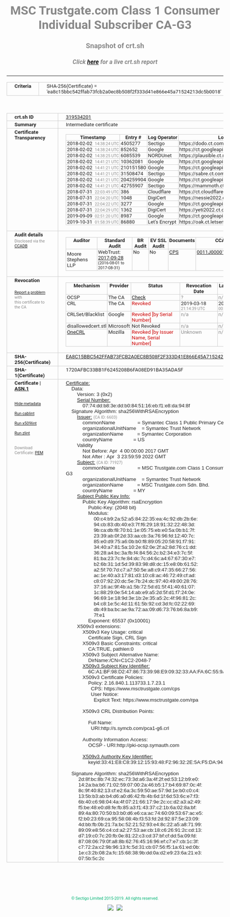 # MSC Trustgate.com Class 1 Consumer Individual Subscriber CA-G3
### Snapshot of crt.sh
##### Click [here](https://crt.sh/?q=EA8C15BBC542FFAB73FCB2A0EC8B508F2F333D41E866E45A71524213DC5B0018) for a live crt.sh report

---
<!DOCTYPE HTML PUBLIC "-//W3C//DTD HTML 4.0 Transitional//EN">
<HTML>
<HEAD>
  <META http-equiv="Content-Type" content="text/html; charset=UTF-8">
  <TITLE>crt.sh | ea8c15bbc542ffab73fcb2a0ec8b508f2f333d41e866e45a71524213dc5b0018</TITLE>
  <META name="description" content="Free CT Log Certificate Search Tool from Sectigo (formerly Comodo CA)">
  <META name="keywords" content="crt.sh, CT, Certificate Transparency, Certificate Search, SSL Certificate, Sectigo, Comodo CA">
  <LINK href="//fonts.googleapis.com/css?family=Roboto+Mono|Roboto:400,400i,700,700i" rel="stylesheet">
  <STYLE type="text/css">
    a {
      white-space: nowrap;
    }
    body {
      color: #888888;
      font: 12pt Roboto, sans-serif;
      padding-top: 10px;
      text-align: center
    }
    form {
      margin: 0px
    }
    span {
      border-radius: 10px
    }
    span.heading {
      color: #888888;
      font: 12pt Roboto, sans-serif
    }
    span.title {
      background-color: #00B373;
      color: #FFFFFF;
      font: bold 18pt Roboto, sans-serif;
      padding: 0px 5px
    }
    span.text {
      color: #888888;
      font: 10pt Roboto, sans-serif
    }
    span.whiteongrey {
      background-color: #D9D9D6;
      color: #FFFFFF;
      font: bold 18pt Roboto, sans-serif;
      padding: 0px 5px
    }
    table {
      border-collapse: collapse;
      color: #222222;
      font: 10pt Roboto, sans-serif;
      margin-left: auto;
      margin-right: auto
    }
    table.options {
      border: none;
      margin-left: 10px
    }
    td, th {
      border: 1px solid #CCCCCC;
      padding: 0px 2px;
      text-align: left;
      vertical-align: top
    }
    td.outer, th.outer {
      border: 1px solid #CCCCCC;
      padding: 2px 20px;
      text-align: left
    }
    th.heading {
      color: #888888;
      font: bold italic 12pt Roboto, sans-serif;
      padding: 20px 0px 0px;
      text-align: center
    }
    th.options, td.options {
      border: none;
      vertical-align: middle
    }
    td.text {
      font: 10pt "Roboto Mono", sans-serif;
      padding: 2px 20px
    }
    td.heading {
      border: none;
      color: #888888;
      font: 12pt Roboto, sans-serif;
      padding-top: 20px;
      text-align: center
    }
    table.lint td, th {
      text-align: center
    }
    .button {
      background-color: #00B373;
      border-radius: 10px;
      color: #FFFFFF;
      font: bold 13pt Roboto, sans-serif
    }
    .copyright {
      font: 8pt Roboto, sans-serif;
      color: #00B373
    }
    .input {
      border: 1px solid #888888;
      font-weight: bold;
      text-align: center
    }
    .small {
      font: 8pt Roboto, sans-serif;
      color: #888888
    }
    .error {
      background-color: #FFDFDF;
      color: #CC0000;
      font-weight: bold
    }
    .fatal {
      background-color: #0000AA;
      color: #FFFFFF;
      font-weight: bold
    }
    .notice {
      background-color: #FFFFDF;
      color: #606000
    }
    .warning {
      background-color: #FFEFDF;
      color: #DF6000
    }
  </STYLE>
</HEAD>
<BODY>

<TABLE>
  <TR>
    <TH class="outer">Criteria</TH>
    <TD class="outer">SHA-256(Certificate) = 'ea8c15bbc542ffab73fcb2a0ec8b508f2f333d41e866e45a71524213dc5b0018'</TD>
  </TR>
</TABLE>
<BR>
<TABLE>
  <TR>
    <TH class="outer">crt.sh ID</TH>
    <TD class="outer"><A href="?id=319534201">319534201</A></TD>
  </TR>
  <TR>
    <TH class="outer">Summary</TH>
    <TD class="outer">Intermediate certificate</TD>
  </TR>
  <TR>
    <TH class="outer">Certificate<BR>Transparency</TH>
    <TD class="outer">
<TABLE class="options" style="margin-left:0px">
  <TR>
    <TH>Timestamp</TH>
    <TH>Entry #</TH>
    <TH>Log Operator</TH>
    <TH>Log URL</TH>
  </TR>
  <TR>
    <TD>2018-02-02&nbsp; <FONT class="small">14:38:24 UTC</FONT></TD>
    <TD>4505277</TD>
    <TD>Sectigo</TD>
    <TD>https://dodo.ct.comodo.com</TD>
  </TR>
  <TR>
    <TD>2018-02-02&nbsp; <FONT class="small">14:38:24 UTC</FONT></TD>
    <TD>852652</TD>
    <TD>Google</TD>
    <TD>https://ct.googleapis.com/submariner</TD>
  </TR>
  <TR>
    <TD>2018-02-02&nbsp; <FONT class="small">14:38:25 UTC</FONT></TD>
    <TD>6085539</TD>
    <TD>NORDUnet</TD>
    <TD>https://plausible.ct.nordu.net</TD>
  </TR>
  <TR>
    <TD>2018-02-02&nbsp; <FONT class="small">14:41:21 UTC</FONT></TD>
    <TD>10362081</TD>
    <TD>Google</TD>
    <TD>https://ct.googleapis.com/skydiver</TD>
  </TR>
  <TR>
    <TD>2018-02-02&nbsp; <FONT class="small">14:41:21 UTC</FONT></TD>
    <TD>210151580</TD>
    <TD>Google</TD>
    <TD>https://ct.googleapis.com/pilot</TD>
  </TR>
  <TR>
    <TD>2018-02-02&nbsp; <FONT class="small">14:41:21 UTC</FONT></TD>
    <TD>31508474</TD>
    <TD>Sectigo</TD>
    <TD>https://sabre.ct.comodo.com</TD>
  </TR>
  <TR>
    <TD>2018-02-02&nbsp; <FONT class="small">14:41:21 UTC</FONT></TD>
    <TD>204259904</TD>
    <TD>Google</TD>
    <TD>https://ct.googleapis.com/rocketeer</TD>
  </TR>
  <TR>
    <TD>2018-02-02&nbsp; <FONT class="small">14:41:21 UTC</FONT></TD>
    <TD>42755907</TD>
    <TD>Sectigo</TD>
    <TD>https://mammoth.ct.comodo.com</TD>
  </TR>
  <TR>
    <TD>2018-07-31&nbsp; <FONT class="small">22:03:49 UTC</FONT></TD>
    <TD>386</TD>
    <TD>Cloudflare</TD>
    <TD>https://ct.cloudflare.com/logs/nimbus2022</TD>
  </TR>
  <TR>
    <TD>2018-07-31&nbsp; <FONT class="small">22:04:20 UTC</FONT></TD>
    <TD>1048</TD>
    <TD>DigiCert</TD>
    <TD>https://nessie2022.ct.digicert.com/log</TD>
  </TR>
  <TR>
    <TD>2018-07-31&nbsp; <FONT class="small">22:04:22 UTC</FONT></TD>
    <TD>3277</TD>
    <TD>Google</TD>
    <TD>https://ct.googleapis.com/logs/xenon2022</TD>
  </TR>
  <TR>
    <TD>2018-07-31&nbsp; <FONT class="small">22:04:29 UTC</FONT></TD>
    <TD>1362</TD>
    <TD>DigiCert</TD>
    <TD>https://yeti2022.ct.digicert.com/log</TD>
  </TR>
  <TR>
    <TD>2019-09-09&nbsp; <FONT class="small">02:51:20 UTC</FONT></TD>
    <TD>8987</TD>
    <TD>Google</TD>
    <TD>https://ct.googleapis.com/logs/argon2022</TD>
  </TR>
  <TR>
    <TD>2019-10-31&nbsp; <FONT class="small">01:58:39 UTC</FONT></TD>
    <TD>86880</TD>
    <TD>Let's Encrypt</TD>
    <TD>https://oak.ct.letsencrypt.org/2022</TD>
  </TR>
</TABLE>
    </TD>
  </TR>
  <TR>
    <TH class="outer">Audit details<BR>
      <DIV class="small" style="padding-top:3px">Disclosed via the
        <A href="//ccadb-public.secure.force.com/mozilla/PublicAllIntermediateCerts" target="_blank">CCADB</A></DIV>
    </TH>
    <TD class="outer">
<TABLE class="options" style="margin-left:0px">
  <TR>
    <TH>Auditor</TH>
    <TH>Standard Audit</TH>
    <TH>BR Audit</TH>
    <TH>EV SSL Audit</TH>
    <TH>Documents</TH>
    <TH>CCADB</TH>
    <TH>Root Owner / Certificate</TH>
  </TR>
  <TR>
    <TD style="vertical-align:middle">Moore Stephens LLP</TD>
    <TD>WebTrust:
      <A href="https://bug1452854.bmoattachments.org/attachment.cgi?id=8966456" target="_blank">2017-09-28</A>
      <BR><FONT style="font-size:8pt">(2016-08-01 to 2017-08-31)</FONT></TD>
    <TD>No    <TD>No    <TD>
      <A href="https://www.msctrustgate.com/pdf/tgcp%20(1.0).pdf" target="blank">CPS</A>
    </TD>
    <TD><A href="//ccadb.force.com/0011J00001DZ0HZQA1" target="_blank">0011J00001DZ0HZQA1</A></TD>
    <TD><A href="/?id=8983600">DigiCert</A></TD>
  </TR>
</TABLE>
    </TD>
  </TR>
  <TR>
    <TH class="outer">Revocation<BR><BR>
      <DIV class="small" style="padding-top:3px"><A href="?id=319534201&opt=problemreporting">Report a problem</A> with<BR>this certificate to the CA</DIV></TH>
    <TD class="outer">
      <TABLE class="options" style="margin-left:0px">
        <TR>
          <TH>Mechanism</TH>
          <TH>Provider</TH>
          <TH>Status</TH>
          <TH>Revocation Date</TH>
          <TH>Last Observed in CRL</TH>
          <TH>Last Checked <SPAN style="color:#CC0000;vertical-align:middle;font-size:70%;font-weight:normal">(Error)</SPAN></TH>
        </TR>
        <TR>
          <TD>OCSP</TD>
          <TD>The CA</TD>
          <TD><A href="?id=319534201&opt=ocsp">Check</A></TD>
          <TD><SPAN style="color:#888888">?</SPAN></TD>
          <TD><SPAN style="color:#888888">n/a</SPAN></TD>
          <TD><SPAN style="color:#888888">?</SPAN></TD>
        </TR>
        <TR>
          <TD>CRL</TD>
          <TD>The CA</TD>
          <TD><SPAN style="color:#CC0000">Revoked</SPAN></TD><TD>2019-03-18&nbsp; <FONT class="small">21:14:39 UTC</FONT></TD><TD>2019-09-25&nbsp; <FONT class="small">00:39:34 UTC</FONT></TD><TD>2019-12-04&nbsp; <FONT class="small">16:20:23 UTC</FONT></TD>
        </TR>
        <TR>
          <TD>CRLSet/Blacklist</TD>
          <TD>Google</TD>
          <TD><SPAN style="color:#CC0000">Revoked [by Serial Number]</SPAN></TD>
          <TD><SPAN style="color:#888888">n/a</SPAN></TD>
          <TD><SPAN style="color:#888888">n/a</SPAN></TD>
          <TD><SPAN style="color:#888888">n/a</SPAN></TD>
        </TR>
        <TR>
          <TD>disallowedcert.stl</TD>
          <TD>Microsoft</TD>
          <TD>Not Revoked</TD>
          <TD><SPAN style="color:#888888">n/a</SPAN></TD>
          <TD><SPAN style="color:#888888">n/a</SPAN></TD>
          <TD><SPAN style="color:#888888">n/a</SPAN></TD>
        </TR>
        <TR>
          <TD><A href="/mozilla-onecrl" target="_blank">OneCRL</A></TD>
          <TD>Mozilla</TD>
          <TD><SPAN style="color:#CC0000">Revoked [by Issuer Name, Serial Number]</SPAN></TD><TD><SPAN style="color:#888888">Unknown</SPAN></TD>
          <TD><SPAN style="color:#888888">n/a</SPAN></TD>
          <TD><SPAN style="color:#888888">n/a</SPAN></TD>
        </TR>
      </TABLE>
    </TD>
  </TR>
  <TR>
    <TH class="outer">SHA-256(Certificate)</TH>
    <TD class="outer"><A href="//censys.io/certificates/ea8c15bbc542ffab73fcb2a0ec8b508f2f333d41e866e45a71524213dc5b0018">EA8C15BBC542FFAB73FCB2A0EC8B508F2F333D41E866E45A71524213DC5B0018</A></TD>
  </TR>
  <TR>
    <TH class="outer">SHA-1(Certificate)</TH>
    <TD class="outer">1720AFBC33BB1F6245208B6FA08ED91BA35ADA5F</TD>
  </TR>
  <TR>
    <TH class="outer">Certificate | <A href="?asn1=319534201">ASN.1</A>
      <SPAN class="small"><BR>
      <BR><BR><A href="?id=319534201&opt=nometadata">Hide metadata</A>
      <BR><BR><A href="?id=319534201&opt=cablint">Run cablint</A>
      <BR><BR><A href="?id=319534201&opt=x509lint">Run x509lint</A>
      <BR><BR><A href="?id=319534201&opt=zlint">Run zlint</A>
      <BR><BR><BR>Download Certificate: <A href="?d=319534201">PEM</A>
      </SPAN>
    </TH>
    <TD class="text"><A href="?d=319534201">Certificate:</A><BR>&nbsp;&nbsp;&nbsp;&nbsp;Data:<BR>&nbsp;&nbsp;&nbsp;&nbsp;&nbsp;&nbsp;&nbsp;&nbsp;Version:&nbsp;3&nbsp;(0x2)<BR>&nbsp;&nbsp;&nbsp;&nbsp;&nbsp;&nbsp;&nbsp;&nbsp;<A href="?serial=0774ddb83eddb0845116ebf1e8da948f">Serial&nbsp;Number:</A><BR>&nbsp;&nbsp;&nbsp;&nbsp;&nbsp;&nbsp;&nbsp;&nbsp;&nbsp;&nbsp;&nbsp;&nbsp;07:74:dd:b8:3e:dd:b0:84:51:16:eb:f1:e8:da:94:8f<BR>&nbsp;&nbsp;&nbsp;&nbsp;Signature&nbsp;Algorithm:&nbsp;sha256WithRSAEncryption<BR>&nbsp;&nbsp;&nbsp;&nbsp;&nbsp;&nbsp;&nbsp;&nbsp;<A href="?caid=6603">Issuer:</A> <SPAN class="small">(CA ID: 6603)</SPAN><BR>&nbsp;&nbsp;&nbsp;&nbsp;&nbsp;&nbsp;&nbsp;&nbsp;&nbsp;&nbsp;&nbsp;&nbsp;commonName&nbsp;&nbsp;&nbsp;&nbsp;&nbsp;&nbsp;&nbsp;&nbsp;&nbsp;&nbsp;&nbsp;&nbsp;&nbsp;&nbsp;&nbsp;&nbsp;=&nbsp;Symantec&nbsp;Class&nbsp;1&nbsp;Public&nbsp;Primary&nbsp;Certification&nbsp;Authority&nbsp;-&nbsp;G6<BR>&nbsp;&nbsp;&nbsp;&nbsp;&nbsp;&nbsp;&nbsp;&nbsp;&nbsp;&nbsp;&nbsp;&nbsp;organizationalUnitName&nbsp;&nbsp;&nbsp;&nbsp;=&nbsp;Symantec&nbsp;Trust&nbsp;Network<BR>&nbsp;&nbsp;&nbsp;&nbsp;&nbsp;&nbsp;&nbsp;&nbsp;&nbsp;&nbsp;&nbsp;&nbsp;organizationName&nbsp;&nbsp;&nbsp;&nbsp;&nbsp;&nbsp;&nbsp;&nbsp;&nbsp;&nbsp;=&nbsp;Symantec&nbsp;Corporation<BR>&nbsp;&nbsp;&nbsp;&nbsp;&nbsp;&nbsp;&nbsp;&nbsp;&nbsp;&nbsp;&nbsp;&nbsp;countryName&nbsp;&nbsp;&nbsp;&nbsp;&nbsp;&nbsp;&nbsp;&nbsp;&nbsp;&nbsp;&nbsp;&nbsp;&nbsp;&nbsp;&nbsp;=&nbsp;US<BR>&nbsp;&nbsp;&nbsp;&nbsp;&nbsp;&nbsp;&nbsp;&nbsp;Validity<BR>&nbsp;&nbsp;&nbsp;&nbsp;&nbsp;&nbsp;&nbsp;&nbsp;&nbsp;&nbsp;&nbsp;&nbsp;Not&nbsp;Before:&nbsp;Apr&nbsp;&nbsp;4&nbsp;00:00:00&nbsp;2017&nbsp;GMT<BR>&nbsp;&nbsp;&nbsp;&nbsp;&nbsp;&nbsp;&nbsp;&nbsp;&nbsp;&nbsp;&nbsp;&nbsp;Not&nbsp;After&nbsp;:&nbsp;Apr&nbsp;&nbsp;3&nbsp;23:59:59&nbsp;2022&nbsp;GMT<BR>&nbsp;&nbsp;&nbsp;&nbsp;&nbsp;&nbsp;&nbsp;&nbsp;<A href="?caid=71927">Subject:</A> <SPAN class="small">(CA ID: 71927)</SPAN><BR>&nbsp;&nbsp;&nbsp;&nbsp;&nbsp;&nbsp;&nbsp;&nbsp;&nbsp;&nbsp;&nbsp;&nbsp;commonName&nbsp;&nbsp;&nbsp;&nbsp;&nbsp;&nbsp;&nbsp;&nbsp;&nbsp;&nbsp;&nbsp;&nbsp;&nbsp;&nbsp;&nbsp;&nbsp;=&nbsp;MSC&nbsp;Trustgate.com&nbsp;Class&nbsp;1&nbsp;Consumer&nbsp;Individual&nbsp;Subscriber&nbsp;CA-G3<BR>&nbsp;&nbsp;&nbsp;&nbsp;&nbsp;&nbsp;&nbsp;&nbsp;&nbsp;&nbsp;&nbsp;&nbsp;organizationalUnitName&nbsp;&nbsp;&nbsp;&nbsp;=&nbsp;Symantec&nbsp;Trust&nbsp;Network<BR>&nbsp;&nbsp;&nbsp;&nbsp;&nbsp;&nbsp;&nbsp;&nbsp;&nbsp;&nbsp;&nbsp;&nbsp;organizationName&nbsp;&nbsp;&nbsp;&nbsp;&nbsp;&nbsp;&nbsp;&nbsp;&nbsp;&nbsp;=&nbsp;MSC&nbsp;Trustgate.com&nbsp;Sdn.&nbsp;Bhd.<BR>&nbsp;&nbsp;&nbsp;&nbsp;&nbsp;&nbsp;&nbsp;&nbsp;&nbsp;&nbsp;&nbsp;&nbsp;countryName&nbsp;&nbsp;&nbsp;&nbsp;&nbsp;&nbsp;&nbsp;&nbsp;&nbsp;&nbsp;&nbsp;&nbsp;&nbsp;&nbsp;&nbsp;=&nbsp;MY<BR>&nbsp;&nbsp;&nbsp;&nbsp;&nbsp;&nbsp;&nbsp;&nbsp;<A href="?spkisha256=1ecedd639885eb16375594508eb86c4d6e0731d850910b60debaffb22d22ef4e">Subject&nbsp;Public&nbsp;Key&nbsp;Info:</A><BR>&nbsp;&nbsp;&nbsp;&nbsp;&nbsp;&nbsp;&nbsp;&nbsp;&nbsp;&nbsp;&nbsp;&nbsp;Public&nbsp;Key&nbsp;Algorithm:&nbsp;rsaEncryption<BR>&nbsp;&nbsp;&nbsp;&nbsp;&nbsp;&nbsp;&nbsp;&nbsp;&nbsp;&nbsp;&nbsp;&nbsp;&nbsp;&nbsp;&nbsp;&nbsp;Public-Key:&nbsp;(2048&nbsp;bit)<BR>&nbsp;&nbsp;&nbsp;&nbsp;&nbsp;&nbsp;&nbsp;&nbsp;&nbsp;&nbsp;&nbsp;&nbsp;&nbsp;&nbsp;&nbsp;&nbsp;Modulus:<BR>&nbsp;&nbsp;&nbsp;&nbsp;&nbsp;&nbsp;&nbsp;&nbsp;&nbsp;&nbsp;&nbsp;&nbsp;&nbsp;&nbsp;&nbsp;&nbsp;&nbsp;&nbsp;&nbsp;&nbsp;00:c4:b9:2a:52:a5:84:22:35:ea:4c:92:db:2b:6e:<BR>&nbsp;&nbsp;&nbsp;&nbsp;&nbsp;&nbsp;&nbsp;&nbsp;&nbsp;&nbsp;&nbsp;&nbsp;&nbsp;&nbsp;&nbsp;&nbsp;&nbsp;&nbsp;&nbsp;&nbsp;94:cb:83:db:40:e3:7f:f6:29:18:91:32:22:48:3d:<BR>&nbsp;&nbsp;&nbsp;&nbsp;&nbsp;&nbsp;&nbsp;&nbsp;&nbsp;&nbsp;&nbsp;&nbsp;&nbsp;&nbsp;&nbsp;&nbsp;&nbsp;&nbsp;&nbsp;&nbsp;9b:ca:db:f8:70:b1:1e:05:75:eb:e0:5a:0b:b1:7f:<BR>&nbsp;&nbsp;&nbsp;&nbsp;&nbsp;&nbsp;&nbsp;&nbsp;&nbsp;&nbsp;&nbsp;&nbsp;&nbsp;&nbsp;&nbsp;&nbsp;&nbsp;&nbsp;&nbsp;&nbsp;23:39:ab:0f:2d:33:aa:cb:3a:76:96:fd:12:40:7c:<BR>&nbsp;&nbsp;&nbsp;&nbsp;&nbsp;&nbsp;&nbsp;&nbsp;&nbsp;&nbsp;&nbsp;&nbsp;&nbsp;&nbsp;&nbsp;&nbsp;&nbsp;&nbsp;&nbsp;&nbsp;85:e0:d9:75:a6:0b:b0:f8:89:05:20:58:91:f7:91:<BR>&nbsp;&nbsp;&nbsp;&nbsp;&nbsp;&nbsp;&nbsp;&nbsp;&nbsp;&nbsp;&nbsp;&nbsp;&nbsp;&nbsp;&nbsp;&nbsp;&nbsp;&nbsp;&nbsp;&nbsp;34:40:a7:81:5a:10:2e:62:0e:2f:a2:8d:76:c1:dd:<BR>&nbsp;&nbsp;&nbsp;&nbsp;&nbsp;&nbsp;&nbsp;&nbsp;&nbsp;&nbsp;&nbsp;&nbsp;&nbsp;&nbsp;&nbsp;&nbsp;&nbsp;&nbsp;&nbsp;&nbsp;36:28:a4:bc:3a:fb:f4:84:56:2c:b2:34:e3:7c:5f:<BR>&nbsp;&nbsp;&nbsp;&nbsp;&nbsp;&nbsp;&nbsp;&nbsp;&nbsp;&nbsp;&nbsp;&nbsp;&nbsp;&nbsp;&nbsp;&nbsp;&nbsp;&nbsp;&nbsp;&nbsp;81:ba:23:7c:fe:84:dc:7c:d4:6c:a4:67:67:30:e7:<BR>&nbsp;&nbsp;&nbsp;&nbsp;&nbsp;&nbsp;&nbsp;&nbsp;&nbsp;&nbsp;&nbsp;&nbsp;&nbsp;&nbsp;&nbsp;&nbsp;&nbsp;&nbsp;&nbsp;&nbsp;b2:6b:31:1d:5d:39:83:98:d8:dc:15:e8:0b:61:52:<BR>&nbsp;&nbsp;&nbsp;&nbsp;&nbsp;&nbsp;&nbsp;&nbsp;&nbsp;&nbsp;&nbsp;&nbsp;&nbsp;&nbsp;&nbsp;&nbsp;&nbsp;&nbsp;&nbsp;&nbsp;a2:5f:70:7d:c7:a7:50:5e:a8:c9:47:35:66:27:56:<BR>&nbsp;&nbsp;&nbsp;&nbsp;&nbsp;&nbsp;&nbsp;&nbsp;&nbsp;&nbsp;&nbsp;&nbsp;&nbsp;&nbsp;&nbsp;&nbsp;&nbsp;&nbsp;&nbsp;&nbsp;ac:1e:40:a3:17:81:d3:10:c8:ac:46:72:49:cf:ad:<BR>&nbsp;&nbsp;&nbsp;&nbsp;&nbsp;&nbsp;&nbsp;&nbsp;&nbsp;&nbsp;&nbsp;&nbsp;&nbsp;&nbsp;&nbsp;&nbsp;&nbsp;&nbsp;&nbsp;&nbsp;c8:07:92:20:dc:5e:7b:24:dc:97:40:49:00:28:76:<BR>&nbsp;&nbsp;&nbsp;&nbsp;&nbsp;&nbsp;&nbsp;&nbsp;&nbsp;&nbsp;&nbsp;&nbsp;&nbsp;&nbsp;&nbsp;&nbsp;&nbsp;&nbsp;&nbsp;&nbsp;37:16:ac:9f:4b:a1:5b:72:5d:d1:5f:41:40:61:07:<BR>&nbsp;&nbsp;&nbsp;&nbsp;&nbsp;&nbsp;&nbsp;&nbsp;&nbsp;&nbsp;&nbsp;&nbsp;&nbsp;&nbsp;&nbsp;&nbsp;&nbsp;&nbsp;&nbsp;&nbsp;1c:88:29:0e:54:14:ab:e9:a5:2d:5f:d1:f7:24:0e:<BR>&nbsp;&nbsp;&nbsp;&nbsp;&nbsp;&nbsp;&nbsp;&nbsp;&nbsp;&nbsp;&nbsp;&nbsp;&nbsp;&nbsp;&nbsp;&nbsp;&nbsp;&nbsp;&nbsp;&nbsp;96:69:1e:18:9d:3e:1b:2e:35:a5:2c:4f:96:81:2c:<BR>&nbsp;&nbsp;&nbsp;&nbsp;&nbsp;&nbsp;&nbsp;&nbsp;&nbsp;&nbsp;&nbsp;&nbsp;&nbsp;&nbsp;&nbsp;&nbsp;&nbsp;&nbsp;&nbsp;&nbsp;b4:c8:1e:5c:4d:11:61:5b:92:cd:3d:fc:02:22:69:<BR>&nbsp;&nbsp;&nbsp;&nbsp;&nbsp;&nbsp;&nbsp;&nbsp;&nbsp;&nbsp;&nbsp;&nbsp;&nbsp;&nbsp;&nbsp;&nbsp;&nbsp;&nbsp;&nbsp;&nbsp;db:49:ba:bc:ae:9a:72:aa:09:d6:73:76:b6:8a:b9:<BR>&nbsp;&nbsp;&nbsp;&nbsp;&nbsp;&nbsp;&nbsp;&nbsp;&nbsp;&nbsp;&nbsp;&nbsp;&nbsp;&nbsp;&nbsp;&nbsp;&nbsp;&nbsp;&nbsp;&nbsp;7f:e1<BR>&nbsp;&nbsp;&nbsp;&nbsp;&nbsp;&nbsp;&nbsp;&nbsp;&nbsp;&nbsp;&nbsp;&nbsp;&nbsp;&nbsp;&nbsp;&nbsp;Exponent:&nbsp;65537&nbsp;(0x10001)<BR>&nbsp;&nbsp;&nbsp;&nbsp;&nbsp;&nbsp;&nbsp;&nbsp;X509v3&nbsp;extensions:<BR>&nbsp;&nbsp;&nbsp;&nbsp;&nbsp;&nbsp;&nbsp;&nbsp;&nbsp;&nbsp;&nbsp;&nbsp;X509v3&nbsp;Key&nbsp;Usage:&nbsp;critical<BR>&nbsp;&nbsp;&nbsp;&nbsp;&nbsp;&nbsp;&nbsp;&nbsp;&nbsp;&nbsp;&nbsp;&nbsp;&nbsp;&nbsp;&nbsp;&nbsp;Certificate&nbsp;Sign,&nbsp;CRL&nbsp;Sign<BR>&nbsp;&nbsp;&nbsp;&nbsp;&nbsp;&nbsp;&nbsp;&nbsp;&nbsp;&nbsp;&nbsp;&nbsp;X509v3&nbsp;Basic&nbsp;Constraints:&nbsp;critical<BR>&nbsp;&nbsp;&nbsp;&nbsp;&nbsp;&nbsp;&nbsp;&nbsp;&nbsp;&nbsp;&nbsp;&nbsp;&nbsp;&nbsp;&nbsp;&nbsp;CA:TRUE,&nbsp;pathlen:0<BR>&nbsp;&nbsp;&nbsp;&nbsp;&nbsp;&nbsp;&nbsp;&nbsp;&nbsp;&nbsp;&nbsp;&nbsp;X509v3&nbsp;Subject&nbsp;Alternative&nbsp;Name:&nbsp;<BR>&nbsp;&nbsp;&nbsp;&nbsp;&nbsp;&nbsp;&nbsp;&nbsp;&nbsp;&nbsp;&nbsp;&nbsp;&nbsp;&nbsp;&nbsp;&nbsp;DirName:/CN=C1C2-2048-7<BR>&nbsp;&nbsp;&nbsp;&nbsp;&nbsp;&nbsp;&nbsp;&nbsp;&nbsp;&nbsp;&nbsp;&nbsp;<A href="?ski=6ca1bf98d24786733998e9093233aafa6c559a2e">X509v3&nbsp;Subject&nbsp;Key&nbsp;Identifier:</A><BR>&nbsp;&nbsp;&nbsp;&nbsp;&nbsp;&nbsp;&nbsp;&nbsp;&nbsp;&nbsp;&nbsp;&nbsp;&nbsp;&nbsp;&nbsp;&nbsp;6C:A1:BF:98:D2:47:86:73:39:98:E9:09:32:33:AA:FA:6C:55:9A:2E<BR>&nbsp;&nbsp;&nbsp;&nbsp;&nbsp;&nbsp;&nbsp;&nbsp;&nbsp;&nbsp;&nbsp;&nbsp;X509v3&nbsp;Certificate&nbsp;Policies:&nbsp;<BR>&nbsp;&nbsp;&nbsp;&nbsp;&nbsp;&nbsp;&nbsp;&nbsp;&nbsp;&nbsp;&nbsp;&nbsp;&nbsp;&nbsp;&nbsp;&nbsp;Policy:&nbsp;2.16.840.1.113733.1.7.23.1<BR>&nbsp;&nbsp;&nbsp;&nbsp;&nbsp;&nbsp;&nbsp;&nbsp;&nbsp;&nbsp;&nbsp;&nbsp;&nbsp;&nbsp;&nbsp;&nbsp;&nbsp;&nbsp;CPS:&nbsp;https://www.msctrustgate.com/cps<BR>&nbsp;&nbsp;&nbsp;&nbsp;&nbsp;&nbsp;&nbsp;&nbsp;&nbsp;&nbsp;&nbsp;&nbsp;&nbsp;&nbsp;&nbsp;&nbsp;&nbsp;&nbsp;User&nbsp;Notice:<BR>&nbsp;&nbsp;&nbsp;&nbsp;&nbsp;&nbsp;&nbsp;&nbsp;&nbsp;&nbsp;&nbsp;&nbsp;&nbsp;&nbsp;&nbsp;&nbsp;&nbsp;&nbsp;&nbsp;&nbsp;Explicit&nbsp;Text:&nbsp;https://www.msctrustgate.com/rpa<BR><BR>&nbsp;&nbsp;&nbsp;&nbsp;&nbsp;&nbsp;&nbsp;&nbsp;&nbsp;&nbsp;&nbsp;&nbsp;X509v3&nbsp;CRL&nbsp;Distribution&nbsp;Points:&nbsp;<BR><BR>&nbsp;&nbsp;&nbsp;&nbsp;&nbsp;&nbsp;&nbsp;&nbsp;&nbsp;&nbsp;&nbsp;&nbsp;&nbsp;&nbsp;&nbsp;&nbsp;Full&nbsp;Name:<BR>&nbsp;&nbsp;&nbsp;&nbsp;&nbsp;&nbsp;&nbsp;&nbsp;&nbsp;&nbsp;&nbsp;&nbsp;&nbsp;&nbsp;&nbsp;&nbsp;&nbsp;&nbsp;URI:http://s.symcb.com/pca1-g6.crl<BR><BR>&nbsp;&nbsp;&nbsp;&nbsp;&nbsp;&nbsp;&nbsp;&nbsp;&nbsp;&nbsp;&nbsp;&nbsp;Authority&nbsp;Information&nbsp;Access:&nbsp;<BR>&nbsp;&nbsp;&nbsp;&nbsp;&nbsp;&nbsp;&nbsp;&nbsp;&nbsp;&nbsp;&nbsp;&nbsp;&nbsp;&nbsp;&nbsp;&nbsp;OCSP&nbsp;-&nbsp;URI:http://pki-ocsp.symauth.com<BR><BR>&nbsp;&nbsp;&nbsp;&nbsp;&nbsp;&nbsp;&nbsp;&nbsp;&nbsp;&nbsp;&nbsp;&nbsp;<A href="?ski=3341e8c83912159348f296322e5af5da945f5360">X509v3&nbsp;Authority&nbsp;Key&nbsp;Identifier:</A><BR>&nbsp;&nbsp;&nbsp;&nbsp;&nbsp;&nbsp;&nbsp;&nbsp;&nbsp;&nbsp;&nbsp;&nbsp;&nbsp;&nbsp;&nbsp;&nbsp;keyid:33:41:E8:C8:39:12:15:93:48:F2:96:32:2E:5A:F5:DA:94:5F:53:60<BR><BR>&nbsp;&nbsp;&nbsp;&nbsp;Signature&nbsp;Algorithm:&nbsp;sha256WithRSAEncryption<BR>&nbsp;&nbsp;&nbsp;&nbsp;&nbsp;&nbsp;&nbsp;&nbsp;&nbsp;2d:8f:bc:8b:74:32:ec:73:3d:a6:3a:4f:2f:ed:53:12:b9:e0:<BR>&nbsp;&nbsp;&nbsp;&nbsp;&nbsp;&nbsp;&nbsp;&nbsp;&nbsp;14:2a:ba:b6:71:02:59:07:00:2a:46:b5:17:b4:69:87:0c:4f:<BR>&nbsp;&nbsp;&nbsp;&nbsp;&nbsp;&nbsp;&nbsp;&nbsp;&nbsp;8c:9f:40:82:13:cf:e2:6a:3c:59:50:ae:57:9d:1e:b0:c0:c4:<BR>&nbsp;&nbsp;&nbsp;&nbsp;&nbsp;&nbsp;&nbsp;&nbsp;&nbsp;13:5b:b3:ab:b4:d6:a0:d6:42:fb:4b:6d:1f:6d:53:6c:e7:f3:<BR>&nbsp;&nbsp;&nbsp;&nbsp;&nbsp;&nbsp;&nbsp;&nbsp;&nbsp;6b:40:c6:98:04:4a:4f:07:21:66:17:9e:2c:cc:d2:a3:a2:49:<BR>&nbsp;&nbsp;&nbsp;&nbsp;&nbsp;&nbsp;&nbsp;&nbsp;&nbsp;f5:be:48:e0:d8:fe:fb:85:a3:f1:43:37:c2:1b:6a:02:8a:bf:<BR>&nbsp;&nbsp;&nbsp;&nbsp;&nbsp;&nbsp;&nbsp;&nbsp;&nbsp;89:4a:80:70:50:b3:b0:d6:e6:ca:ac:74:60:09:53:67:ac:e5:<BR>&nbsp;&nbsp;&nbsp;&nbsp;&nbsp;&nbsp;&nbsp;&nbsp;&nbsp;f2:b0:23:69:ca:95:58:08:4b:f3:53:fd:2d:92:87:5e:23:09:<BR>&nbsp;&nbsp;&nbsp;&nbsp;&nbsp;&nbsp;&nbsp;&nbsp;&nbsp;4d:bb:fb:0b:21:7a:bc:52:21:52:93:e4:8c:22:a5:a8:71:99:<BR>&nbsp;&nbsp;&nbsp;&nbsp;&nbsp;&nbsp;&nbsp;&nbsp;&nbsp;89:09:e8:56:c4:cd:a2:27:53:ae:cb:18:c6:26:91:2c:cd:13:<BR>&nbsp;&nbsp;&nbsp;&nbsp;&nbsp;&nbsp;&nbsp;&nbsp;&nbsp;d7:19:c0:7c:20:fb:0e:81:22:c3:cd:37:bf:cf:dd:5a:09:fd:<BR>&nbsp;&nbsp;&nbsp;&nbsp;&nbsp;&nbsp;&nbsp;&nbsp;&nbsp;87:08:06:79:0f:a8:8b:62:76:45:16:96:ef:c7:e7:cb:1c:3f:<BR>&nbsp;&nbsp;&nbsp;&nbsp;&nbsp;&nbsp;&nbsp;&nbsp;&nbsp;c7:72:2a:c2:9b:96:13:fc:5d:31:cb:07:56:f5:1a:61:ed:0b:<BR>&nbsp;&nbsp;&nbsp;&nbsp;&nbsp;&nbsp;&nbsp;&nbsp;&nbsp;1e:c3:2b:08:2a:fc:15:68:38:9b:dd:0a:d2:e9:23:6a:21:e3:<BR>&nbsp;&nbsp;&nbsp;&nbsp;&nbsp;&nbsp;&nbsp;&nbsp;&nbsp;07:5b:5c:2c<BR>    </TD>
  </TR>
</TABLE>

  <BR><BR><BR>

  <P class="copyright">&copy; Sectigo Limited 2015-2019. All rights reserved.</P>
  <DIV>
    <A href="https://sectigo.com/"><IMG src="/sectigo_s.png"></A>
    &nbsp;<A href="https://github.com/crtsh"><IMG src="/GitHub-Mark-32px.png"></A>
  </DIV>
</BODY>
</HTML>
